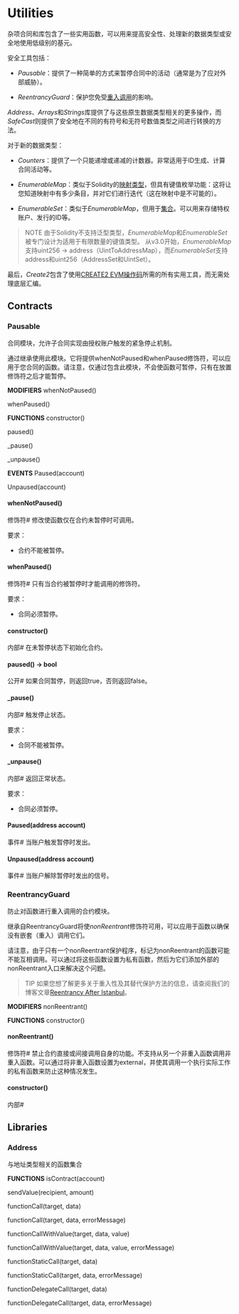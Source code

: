 # Utilities
杂项合同和库包含了一些实用函数，可以用来提高安全性、处理新的数据类型或安全地使用低级别的基元。

安全工具包括：

* *Pausable*：提供了一种简单的方式来暂停合同中的活动（通常是为了应对外部威胁）。

* *ReentrancyGuard*：保护您免受[重入调用](https://blog.openzeppelin.com/reentrancy-after-istanbul/)的影响。

*Address*、*Arrays*和*Strings*库提供了与这些原生数据类型相关的更多操作，而*SafeCast*则提供了安全地在不同的有符号和无符号数值类型之间进行转换的方法。

对于新的数据类型：
* *Counters*：提供了一个只能递增或递减的计数器。非常适用于ID生成、计算合同活动等。

* *EnumerableMap*：类似于Solidity的[映射类型](https://solidity.readthedocs.io/en/latest/types.html#mapping-types)，但具有键值枚举功能：这将让您知道映射中有多少条目，并对它们进行迭代（这在映射中是不可能的）。

* *EnumerableSet*：类似于*EnumerableMap*，但用于[集合](https://en.wikipedia.org/wiki/Set_(abstract_data_type))。可以用来存储特权账户、发行的ID等。

> NOTE
由于Solidity不支持泛型类型，*EnumerableMap*和*EnumerableSet*被专门设计为适用于有限数量的键值类型。
从v3.0开始，*EnumerableMap*支持uint256 → address（UintToAddressMap），而*EnumerableSet*支持address和uint256（AddressSet和UintSet）。

最后，*Create2*包含了使用[CREATE2 EVM操作码](https://blog.openzeppelin.com/getting-the-most-out-of-create2/)所需的所有实用工具，而无需处理底层汇编。

## Contracts

### Pausable
合同模块，允许子合同实现由授权账户触发的紧急停止机制。

通过继承使用此模块。它将提供whenNotPaused和whenPaused修饰符，可以应用于您合同的函数。请注意，仅通过包含此模块，不会使函数可暂停，只有在放置修饰符之后才能暂停。

**MODIFIERS**
whenNotPaused()

whenPaused()

**FUNCTIONS**
constructor()

paused()

_pause()

_unpause()

**EVENTS**
Paused(account)

Unpaused(account)

#### whenNotPaused()
修饰符#
修改使函数仅在合约未暂停时可调用。

要求：
* 合约不能被暂停。

#### whenPaused()
修饰符#
只有当合约被暂停时才能调用的修饰符。

要求：
* 合同必须暂停。

#### constructor()
内部#
在未暂停状态下初始化合约。

#### paused() → bool
公开#
如果合同暂停，则返回true，否则返回false。

#### _pause()
内部#
触发停止状态。

要求：
* 合同不能被暂停。

#### _unpause()
内部#
返回正常状态。

要求：
* 合同必须暂停。

#### Paused(address account)
事件#
当账户触发暂停时发出。

#### Unpaused(address account)
事件#
当账户解除暂停时发出的信号。

### ReentrancyGuard
防止对函数进行重入调用的合约模块。

继承自ReentrancyGuard将使*nonReentrant*修饰符可用，可以应用于函数以确保没有嵌套（重入）调用它们。

请注意，由于只有一个nonReentrant保护程序，标记为nonReentrant的函数可能不能互相调用。可以通过将这些函数设置为私有函数，然后为它们添加外部的nonReentrant入口来解决这个问题。

> TIP
如果您想了解更多关于重入性及其替代保护方法的信息，请查阅我们的博客文章[Reentrancy After Istanbul](https://blog.openzeppelin.com/reentrancy-after-istanbul/)。

**MODIFIERS**
nonReentrant()

**FUNCTIONS**
constructor()

#### nonReentrant()
修饰符#
禁止合约直接或间接调用自身的功能。不支持从另一个非重入函数调用非重入函数。可以通过将非重入函数设置为external，并使其调用一个执行实际工作的私有函数来防止这种情况发生。

#### constructor()
内部#

## Libraries

### Address
与地址类型相关的函数集合

**FUNCTIONS**
isContract(account)

sendValue(recipient, amount)

functionCall(target, data)

functionCall(target, data, errorMessage)

functionCallWithValue(target, data, value)

functionCallWithValue(target, data, value, errorMessage)

functionStaticCall(target, data)

functionStaticCall(target, data, errorMessage)

functionDelegateCall(target, data)

functionDelegateCall(target, data, errorMessage)